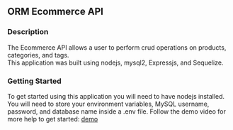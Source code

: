## ORM Ecommerce API

### Description

The Ecommerce API allows a user to perform crud operations on products, categories, and tags.  
This application was built using nodejs, mysql2, Expressjs, and Sequelize.

### Getting Started

To get started using this application you will need to have nodejs installed.
You will need to store your environment variables, MySQL username, password, and database name inside a .env file.
Follow the demo video for more help to get started:
[demo](https://drive.google.com/file/d/1R2PRlUMas8q_rM7nC5ozbP0MPSGGjsuM/view)
